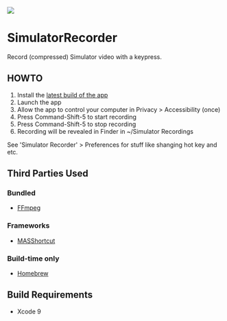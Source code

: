 [![](https://gitlab.com/grigorye/SimulatorRecorder/badges/master/pipeline.svg)](https://gitlab.com/grigorye/SimulatorRecorder/commits/master)

# SimulatorRecorder

Record (compressed) Simulator video with a keypress.

## HOWTO

1. Install the [latest build of the app](https://gitlab.com/grigorye/SimulatorRecorder/-/jobs/artifacts/master/raw/build/SimulatorRecorder.dmg?job=build_project)
2. Launch the app
3. Allow the app to control your computer in Privacy > Accessibility (once)
4. Press Command-Shift-5 to start recording
5. Press Command-Shift-5 to stop recording
6. Recording will be revealed in Finder in ~/Simulator Recordings

See 'Simulator Recorder' > Preferences for stuff like shanging hot key and etc.
 

## Third Parties Used

### Bundled

* [FFmpeg](https://ffmpeg.org)

### Frameworks

* [MASShortcut](https://github.com/shpakovski/MASShortcut)

### Build-time only

* [Homebrew](https://brew.sh)

## Build Requirements

* Xcode 9
